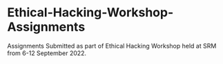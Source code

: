 # Ethical-Hacking-Workshop-Assignments
Assignments Submitted as part of Ethical Hacking Workshop held at SRM from 6-12 September 2022.
